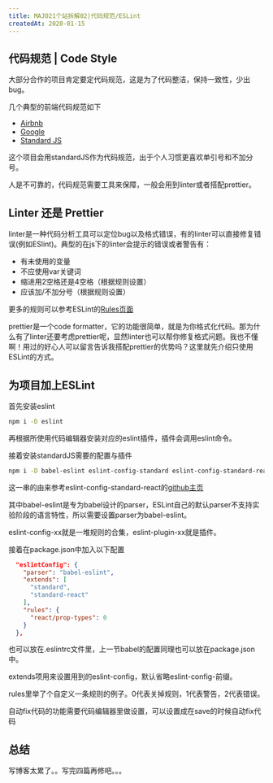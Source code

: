 ```yaml
---
title: MAJO21个站拆解02|代码规范/ESLint
createdAt: 2020-01-15
---
```


## 代码规范 | Code Style

大部分合作的项目肯定要定代码规范，这是为了代码整洁，保持一致性，少出bug。

几个典型的前端代码规范如下
+ [Airbnb](https://github.com/airbnb/javascript)
+ [Google](https://google.github.io/styleguide/jsguide.html)
+ [Standard JS](https://github.com/standard/standard)

这个项目会用standardJS作为代码规范，出于个人习惯更喜欢单引号和不加分号。

人是不可靠的，代码规范需要工具来保障，一般会用到linter或者搭配prettier。

## Linter 还是 Prettier

linter是一种代码分析工具可以定位bug以及格式错误，有的linter可以直接修复错误(例如ESlint)。典型的在js下的linter会提示的错误或者警告有：
+ 有未使用的变量
+ 不应使用var关键词
+ 缩进用2空格还是4空格（根据规则设置）
+ 应该加/不加分号（根据规则设置）

更多的规则可以参考ESLint的[Rules页面](https://eslint.org/docs/rules/)

prettier是一个code formatter，它的功能很简单，就是为你格式化代码。那为什么有了linter还要考虑prettier呢，显然linter也可以帮你修复格式问题。我也不懂啊！用过的好心人可以留言告诉我搭配prettier的优势吗？这里就先介绍只使用ESLint的方式。

## 为项目加上ESLint

首先安装eslint

```bash
npm i -D eslint
```

再根据所使用代码编辑器安装对应的eslint插件，插件会调用eslint命令。

接着安装standardJS需要的配置与插件

```bash
npm i -D babel-eslint eslint-config-standard eslint-config-standard-react eslint-plugin-standard eslint-plugin-promise eslint-plugin-import eslint-plugin-node eslint-plugin-react
```

这一串的由来参考eslint-config-standard-react的[github主页](https://github.com/standard/eslint-config-standard-react)

其中babel-eslint是专为babel设计的parser，ESLint自己的默认parser不支持实验阶段的语言特性，所以需要设置parser为babel-eslint。

eslint-config-xx就是一堆规则的合集，eslint-plugin-xx就是插件。

接着在package.json中加入以下配置

```json
  "eslintConfig": {
    "parser": "babel-eslint",
    "extends": [
      "standard",
      "standard-react"
    ],
    "rules": {
      "react/prop-types": 0
    }
  },
```
也可以放在.eslintrc文件里，上一节babel的配置同理也可以放在package.json中。

extends项用来设置用到的eslint-config，默认省略eslint-config-前缀。

rules里举了个自定义一条规则的例子。0代表关掉规则，1代表警告，2代表错误。

自动fix代码的功能需要代码编辑器里做设置，可以设置成在save的时候自动fix代码

## 总结

写博客太累了。。写完四篇再修吧。。。
